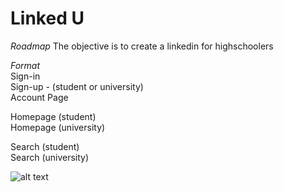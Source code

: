 # Linked U
*Roadmap*
The objective is to create a linkedin for highschoolers

*Format*  
Sign-in  
Sign-up - (student or university)  
Account Page  

Homepage (student)  
Homepage (university)  

Search (student)  
Search (university)  

![alt text](https://encrypted-tbn0.gstatic.com/images?q=tbn:ANd9GcQdD-L8LX_brly3nAYnH_ZPw4g7ALxuQcb9injwk2AEHdlXpNxw-g "Logo Title Text 1")
